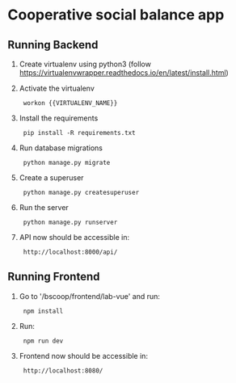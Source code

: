 # Cooperative social balance app 

## Running Backend

1. Create virtualenv using python3 (follow https://virtualenvwrapper.readthedocs.io/en/latest/install.html)


2. Activate the virtualenv

        workon {{VIRTUALENV_NAME}}

3. Install the requirements

        pip install -R requirements.txt
        
4. Run database migrations

        python manage.py migrate 

5. Create a superuser

        python manage.py createsuperuser

6. Run the server

        python manage.py runserver

7. API now should be accessible in:

        http://localhost:8000/api/

## Running Frontend

1. Go to '/bscoop/frontend/lab-vue' and run:

        npm install
2. Run:

        npm run dev

3. Frontend now should be accessible in:

        http://localhost:8080/
